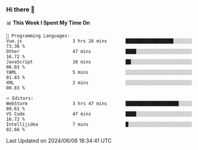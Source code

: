 ### Hi there 👋

<!--
**asdf12303116/asdf12303116** is a ✨ _special_ ✨ repository because its `README.md` (this file) appears on your GitHub profile.

Here are some ideas to get you started:

- 🔭 I’m currently working on ...
- 🌱 I’m currently learning ...
- 👯 I’m looking to collaborate on ...
- 🤔 I’m looking for help with ...
- 💬 Ask me about ...
- 📫 How to reach me: ...
- 😄 Pronouns: ...
- ⚡ Fun fact: ...
-->

<!--START_SECTION:waka-->
📊 **This Week I Spent My Time On** 

```text
💬 Programming Languages: 
Vue.js                   3 hrs 26 mins       ██████████████████░░░░░░░   73.36 % 
Other                    47 mins             ████░░░░░░░░░░░░░░░░░░░░░   16.72 % 
JavaScript               16 mins             ██░░░░░░░░░░░░░░░░░░░░░░░   06.03 % 
YAML                     5 mins              ░░░░░░░░░░░░░░░░░░░░░░░░░   01.83 % 
XML                      2 mins              ░░░░░░░░░░░░░░░░░░░░░░░░░   00.83 % 

🔥 Editors: 
WebStorm                 3 hrs 47 mins       ████████████████████░░░░░   80.61 % 
VS Code                  47 mins             ████░░░░░░░░░░░░░░░░░░░░░   16.72 % 
Intellijidea             7 mins              █░░░░░░░░░░░░░░░░░░░░░░░░   02.66 % 
```


 Last Updated on 2024/06/06 18:34:41 UTC
<!--END_SECTION:waka-->
